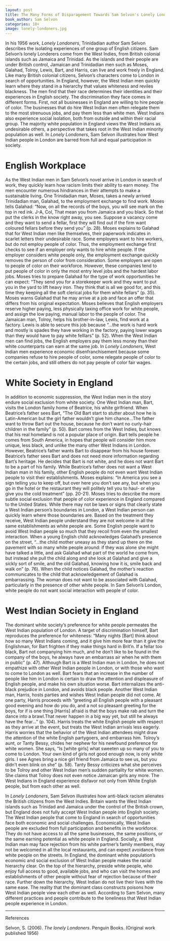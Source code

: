 ```yaml
---
layout: post
title: The Many Forms of Disparagement Towards Sam Selvon's Lonely Londoners
book_author: Sam Selvon
categories: 18+
image: lonely-londoners.jpg
---
```


In his 1956 work, *Lonely Londoners*, Trinidadian author Sam Selvon describes
the isolating experiences of one group of English citizens. Sam Selvon’s lonely
Londerers come from the West Indies, from British colonial islands such as
Jamaica and Trinidad. As the islands and their people are under British control,
Jamaican and Trinidadian men such as Moses, Galahad, Tolroy, Lewis, Bart, and
Harris, can live and work freely in England. Like many British colonial
citizens, Selvon’s characters come to London in search of opportunities. In
England, however, the West Indian men quickly learn where they stand in a
hierarchy that values whiteness and reviles blackness. The men find that their
race determines their identities and their experiences in English society. The
discrimination they face comes in different forms. First, not all businesses in
England are willing to hire people of color. The businesses that do hire West
Indian men often relegate them to the most strenuous jobs, and pay them less
than white men. West Indians also experience social isolation, both from outside
and within their racial group. The majority white population in England views
the West Indians as undesirable others, a perspective that takes root in the
West Indian minority population as well. In *Lonely Londoners*, Sam Selvon
illustrates how West Indian people in London are barred from full and equal
participation in society.

# English Workplace

As the West Indian men in Sam Selvon’s novel arrive in London in search of work,
they quickly learn how racism limits their ability to earn money. The men
encounter numerous hindrances in their attempts to make a sustainable living.
One Trinidadian man, Moses, takes a newly arrived Trinidadian man, Galahad, to
the employment exchange to find work. Moses tells Galahad: “Now, on all the
records of the boys, you will see mark on the top in red ink. J-A, Col, That
mean you from Jamaica and you black. So that put the clerks in the know right
away, you see. Suppose a vacancy come and they want to send a fellar, first they
will find out if the firm want coloured fellars before they send you” (p. 28).
Moses explains to Galahad that for West Indian men like themselves, their
paperwork indicates in scarlet letters their undesirable race. Some employers
want to hire workers, but do not employ people of color. Thus, the employment
exchange first checks to see if an employer only wants to hire white people. If
the employer considers white people only, the employment exchange quickly
removes the person of color from consideration. Some employers are open to
people of color on their workforce. However, these companies tend to put people
of color in only the most entry level jobs and the hardest labor jobs. Moses
tries to prepare Galahad for the type of work opportunities he can expect: “They
send you for a storekeeper work and they want to put you in the yard to lift
heavy iron. They think that is all we good for, and this time they keeping all
the soft clerical jobs for them white fellars” (p. 35). Moses warns Galahad that
he may arrive at a job and face an offer that differs from his original
expectation. Moses believes that English employers reserve higher paying, less
physically taxing office work for white people, and assign the low paying,
manual labor to the people of color. The Jamaican man, Tolroy, helps his
brother-in-law, Lewis, find work at a factory. Lewis is able to secure this job
because “...the work is hard work and mostly is spades they have working in the
factory, paying lower wages than they would have to pay white felllars” (p. 52).
When the West Indian men can find jobs, the English employers pay them less
money than their white counterparts can earn at the same job. In *Lonely
Londoners*, West Indian men experience economic disenfranchisement because some
companies refuse to hire people of color, some relegate people of color to the
certain jobs, and still others do not pay people of color fair wages.

# White Society in England

In addition to economic suppression, the West Indian men in the story endure
social exclusion from white society. One West Indian man, Bart, visits the
London family home of Beatrice, his white girlfriend. When Beatrice’s father
sees Bart, “The Old Bart start to stutter about how he is Latin-American but the
girl father wouldn’t give him chance…The father want to throw Bart out the
house, because he don’t want no curly-hair children in the family” (p. 50). Bart
comes from the West Indies, but knows that his real homeland is not a popular
place of origin. Bart tells people he comes from South America, in hopes that
people will consider him more unique, less black, and unlike the many other West
Indians in London. However, Beatrice’s father wants Bart to disappear from his
house forever. Beatrice’s father sees Bart and does not need more information
regarding Bart’s heritage. He decides that Bart is not white, and he does not
want Bart to be a part of his family. While Beatrice’s father does not want a
West Indian man in his family, other English people do not even want West Indian
people to visit their establishments. Moses explains: “In America you see a sign
telling you to keep off, but over here you don’t see any, but when you go in the
hotel or the restaurant they will politely tell you to haul- or else give you
the cold treatment” (pp. 20-21). Moses tries to describe the more subtle social
exclusion that people of color experience in England compared to the United
States. While there may not be laws or signs that clearly state a West Indian
person’s boundaries in London, a West Indian person can quickly learn where
those boundaries are. Based on the treatment they receive, West Indian people
understand they are not welcome in all the same establishments as white people
are. Some English people want to avoid West Indian people so much that they
recoil from even the smallest interaction. When a young English child
acknowledges Galahad’s presence on the street, “...the child mother uneasy as
they stand up there on the pavement with so many white people around: if they
was alone she might have talked a little, and ask Galahad what part of the world
he come from, but instead she pull the child along and she look at Galahad and
give a sickly sort of smile, and the old Galahad, knowing how it is, smile back
and walk on” (p. 76). When the child notices Galahad, the mother’s reaction
communicates to the child that acknowledgement of Galahad is embarrassing. The
woman does not want to be associated with Galahad, particularly in the presence
of other white people. In Sam Selvon’s London, white people do not want social
interaction with people of color.

# West Indian Society in England

The dominant white society’s preference for white people permeates the West
Indian population of London. A target of discrimination himself, Bart reproduces
the preference for whiteness: “Many nights [Bart] think about how so many West
Indians coming, and it give him more fear than it give the Englishman, for Bart
frighten if they make things hard in Brit’n. If a fellar too black, Bart not
companying him much, and he don’t like to be found in the company of the boys,
he always have an embarrass air when he with them in public” (p. 47). Although
Bart is a West Indian man in London, he does not empathize with other West
Indian people in London, or with those who want to come to London as well. Bart
fears that an increase in the number of people like him in London is certain to
draw the attention and displeasure of English people, and make his own situation
worse. Bart internalizes the anti-black prejudice in London, and avoids black
people. Another West Indian man, Harris, hosts parties and wishes West Indian
people did not come. At one party, Harris proceeds with “greeting all English
people with a pleasant good evening and how do you do, and a not so pleasant
greeting for the boys, for if is one thing [Harris] afraid is that the boys make
rab and turn the dance into a brawl.That never happen in a big way yet, but
still he always have the fear…” (p. 104). Harris treats the white English people
with respect as they arrive at the event, but treats the West Indian arrivals
less eagerly. Harris worries that the behavior of the West Indian attendees
might draw the attention of the white English partygoers, and embarrass him.
Tolroy’s aunt, or Tanty Bessy, chides her nephew for his newfound preference for
white women. She says, “Is [white girls] what sweeten up so many of you to come
to London. Your own kind of girls not good enough now, is only white girls. I
see Agnes bring a nice girl friend from Jamaica to see us, but you didn’t even
blink on she” (p. 58). Tanty Bessy criticizes what she perceives to be Tolroy
and other West Indian men’s sudden partiality for white women. She claims that
Tolroy does not even notice Jamaican girls any more. The West Indians in England
experience disfavor not only from White English people, but from each other as
well.

In *Lonely Londoners*, Sam Selvon illustrates how anti-black racism alienates
the British citizens from the West Indies. Britain wants the West Indian islands
such as Trinidad and Jamaica under the control of the British crown, but England
does not fully accept West Indian people into English society. The West Indian
people that come to England in search of opportunities face both economic and
social challenges. Economically, West Indian people are excluded from full
participation and benefits in the workforce. They do not have access to all the
same businesses, the same positions, or the same earning potential as white
people in England. Socially, a West Indian man may face rejection from his white
partner’s family members, may not be welcomed in all the local restaurants, and
can expect avoidance from white people on the streets. In England, the dominant
white population’s economic and social exclusion of West Indian people makes the
racial hierarchy clear. On the top of the hierarchy, preside white people, who
enjoy full access to good, available jobs, and who can visit the homes and
establishments of other people without fear of rejection because of their race.
Further down the hierarchy, West Indian do not live their lives with the same
ease. The reality that the dominant class constructs poisons how West Indian
people view each other as well. According to Sam Selvon, many different
practices and people contribute to the loneliness that West Indian people
experience in London.

---
References

Selvon, S. (2006). _The lonely Londoners_. Penguin Books. (Original work published 1956)
